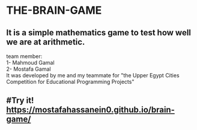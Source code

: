 # THE-BRAIN-GAME

 It is a simple mathematics game to test how well we are at arithmetic.
---
team member:                  
1- Mahmoud Gamal                   
2- Mostafa Gamal                                           
It was developed by me and my teammate for "the Upper Egypt Cities Competition for Educational Programming Projects"


#Try it!                                   
https://mostafahassanein0.github.io/brain-game/
---
